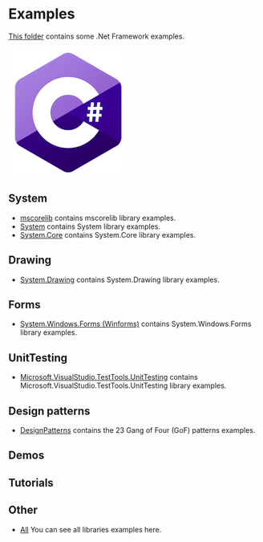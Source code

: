 # Examples

[This folder](.) contains some .Net Framework examples.

[![csharp](docs/Pictures/csharp_header.png)](https://gammasoft71.wixsite.com/gammasoft/csharp)

## System

* [mscorelib](./mscorelib/README.md) contains mscorelib library examples.
* [System](./System/README.md) contains System library examples.
* [System.Core](./System.Core/README.md) contains System.Core library examples.

## Drawing

* [System.Drawing](./System.Drawing/README.md) contains System.Drawing library examples.

## Forms

* [System.Windows.Forms (Winforms)](./System.Windows.Forms/README.md) contains System.Windows.Forms library examples.

## UnitTesting

* [Microsoft.VisualStudio.TestTools.UnitTesting](./Microsoft.VisualStudio.TestTools.UnitTesting/README.md) contains Microsoft.VisualStudio.TestTools.UnitTesting library examples.

## Design patterns

* [DesignPatterns](./DesignPatterns/README.md) contains the 23 Gang of Four (GoF) patterns examples.

## Demos

## Tutorials

## Other

* [All](.) You can see all libraries examples here. 
